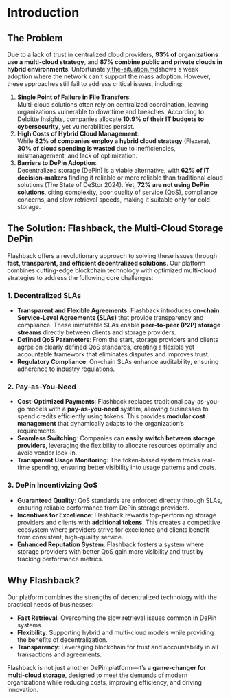 # Introduction

## **The Problem**

Due to a lack of trust in centralized cloud providers, **93% of organizations use a multi-cloud strategy**, and **87% combine public and private clouds in hybrid environments**. Unfortunately,[the-situation.md](../depin-and-cloud-storage-1/the-situation.md "mention")shows a weak adoption where the network can't support the mass adoption. However, these approaches still fail to address critical issues, including:

1. **Single Point of Failure in File Transfers**:\
   Multi-cloud solutions often rely on centralized coordination, leaving organizations vulnerable to downtime and breaches. According to Deloitte Insights, companies allocate **10.9% of their IT budgets to cybersecurity**, yet vulnerabilities persist.
2. **High Costs of Hybrid Cloud Management**:\
   While **82% of companies employ a hybrid cloud strategy** (Flexera), **30% of cloud spending is wasted** due to inefficiencies, mismanagement, and lack of optimization.
3. **Barriers to DePin Adoption**:\
   Decentralized storage (DePin) is a viable alternative, with **62% of IT decision-makers** finding it reliable or more reliable than traditional cloud solutions (The State of DeStor 2024). Yet, **72% are not using DePin solutions**, citing complexity, poor quality of service (QoS), compliance concerns, and slow retrieval speeds, making it suitable only for cold storage.

## **The Solution: Flashback, the Multi-Cloud Storage DePin**

Flashback offers a revolutionary approach to solving these issues through **fast, transparent, and efficient decentralized solutions**. Our platform combines cutting-edge blockchain technology with optimized multi-cloud strategies to address the following core challenges:

### **1. Decentralized SLAs**

* **Transparent and Flexible Agreements**: Flashback introduces **on-chain Service-Level Agreements (SLAs)** that provide transparency and compliance. These immutable SLAs enable **peer-to-peer (P2P) storage streams** directly between clients and storage providers.
* **Defined QoS Parameters**: From the start, storage providers and clients agree on clearly defined QoS standards, creating a flexible yet accountable framework that eliminates disputes and improves trust.
* **Regulatory Compliance**: On-chain SLAs enhance auditability, ensuring adherence to industry regulations.

### **2. Pay-as-You-Need**

* **Cost-Optimized Payments**: Flashback replaces traditional pay-as-you-go models with a **pay-as-you-need** system, allowing businesses to spend credits efficiently using tokens. This provides **modular cost management** that dynamically adapts to the organization’s requirements.
* **Seamless Switching**: Companies can **easily switch between storage providers**, leveraging the flexibility to allocate resources optimally and avoid vendor lock-in.
* **Transparent Usage Monitoring**: The token-based system tracks real-time spending, ensuring better visibility into usage patterns and costs.

### **3. DePin Incentivizing QoS**

* **Guaranteed Quality**: QoS standards are enforced directly through SLAs, ensuring reliable performance from DePin storage providers.
* **Incentives for Excellence**: Flashback rewards top-performing storage providers and clients with **additional tokens**. This creates a competitive ecosystem where providers strive for excellence and clients benefit from consistent, high-quality service.
* **Enhanced Reputation System**: Flashback fosters a system where storage providers with better QoS gain more visibility and trust by tracking performance metrics.

## **Why Flashback?**

Our platform combines the strengths of decentralized technology with the practical needs of businesses:

* **Fast Retrieval**: Overcoming the slow retrieval issues common in DePin systems.
* **Flexibility**: Supporting hybrid and multi-cloud models while providing the benefits of decentralization.
* **Transparency**: Leveraging blockchain for trust and accountability in all transactions and agreements.

Flashback is not just another DePin platform—it’s a **game-changer for multi-cloud storage**, designed to meet the demands of modern organizations while reducing costs, improving efficiency, and driving innovation.
